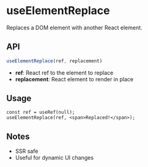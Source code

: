 # useElementReplace

Replaces a DOM element with another React element.

## API
```ts
useElementReplace(ref, replacement)
```
- **ref**: React ref to the element to replace
- **replacement**: React element to render in place

## Usage
```tsx
const ref = useRef(null);
useElementReplace(ref, <span>Replaced!</span>);
```

## Notes
- SSR safe
- Useful for dynamic UI changes
